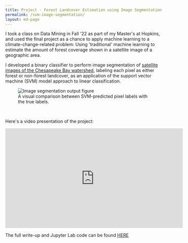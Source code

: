 ```yaml
---
title: Project - Forest Landcover Estimation using Image Segmentation
permalink: /svm-image-segmentation/
layout: md-page
---
```


I took a class on Data Mining in Fall '22 as part of my Master's at Hopkins, and used the final
project as a chance to apply machine learning to a climate-change-related problem:
Using 'traditional' machine learning to estimate the amount of forest coverage
shown in a satellite image of a geographic area.

I developed a binary classifier to perform image segmentation of [satellite images of the
Chesapeake Bay watershed][dataset], labeling each pixel as either forest or non-forest landcover, as
an application of the support vector machine (SVM) model approach to linear classification.

<figure>
  <img class="img-fluid" src="{{ site.url }}/assets/svm/svm-figure.png"
    alt="Image segmentation output figure" />
  <figcaption class="figure-caption">
  A visual comparison between SVM-predicted pixel labels with the true labels.
  </figcaption>
</figure>

<br/>

Here's a video presentation of the project:

<iframe width="560" height="315" src="https://www.youtube.com/embed/lah9Nxz52gg" title="YouTube video player" frameborder="0" allow="accelerometer; autoplay; clipboard-write; encrypted-media; gyroscope; picture-in-picture; web-share" allowfullscreen></iframe>

<br/>

The full write-up and Jupyter Lab code can be found <a href="/assets/svm/svm_writeup.pdf">HERE</a>

[dataset]: https://lila.science/datasets/chesapeakelandcover
